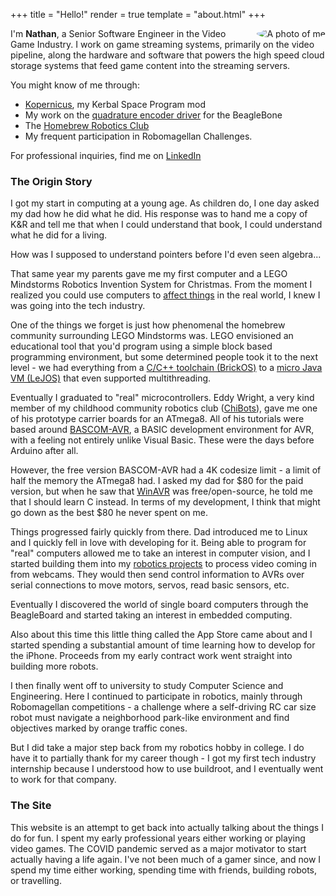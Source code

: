 +++
title = "Hello!"
render = true
template = "about.html"
+++

<img src="/about/me.jpg" alt="A photo of me" class="bordered me-pic" align="right" style="margin-left: 1em; border-radius: 50%">

I'm <b>Nathan</b>, a Senior Software Engineer in the Video Game Industry. I work on game streaming systems, primarily on the video pipeline, along the hardware and software that powers the high speed cloud storage systems that feed game content into the streaming servers.

You might know of me through:
- [Kopernicus](https://github.com/Kopernicus/), my Kerbal Space Program mod
- My work on the [quadrature encoder driver](https://forum.beagleboard.org/t/official-eqep-driver-support/19329?page=2) for the BeagleBone
- The [Homebrew Robotics Club](https://hbrobotics.org/)
- My frequent participation in Robomagellan Challenges.

For professional inquiries, find me on [LinkedIn](https://linkedin.com/in/teknoman117)

### The Origin Story

I got my start in computing at a young age. As children do, I one day asked my dad how he did what he did. His response was to hand me a copy of K&R and tell me that when I could understand that book, I could understand what he did for a living.

How was I supposed to understand pointers before I'd even seen algebra...

That same year my parents gave me my first computer and a LEGO Mindstorms Robotics Invention System for Christmas. From the moment I realized you could use computers to [affect things](https://youtu.be/axiix79ryYY?si=Z6mTE9xGkMr4ULPa) in the real world, I knew I was going into the tech industry.

One of the things we forget is just how phenomenal the homebrew community surrounding LEGO Mindstorms was. LEGO envisioned an educational tool that you'd program using a simple block based programming environment, but some determined people took it to the next level - we had everything from a [C/C++ toolchain (BrickOS)](https://brickos.sourceforge.net/) to a [micro Java VM (LeJOS)](https://lejos.sourceforge.io/rcx.php) that even supported multithreading.

Eventually I graduated to "real" microcontrollers. Eddy Wright, a very kind member of my childhood community robotics club ([ChiBots](https://www.robotroom.com/ChiBots/about.html)), gave me one of his prototype carrier boards for an ATmega8. All of his tutorials were based around [BASCOM-AVR](https://www.mcselec.com/index.php?id=14&option=com_content&task=view), a BASIC development environment for AVR, with a feeling not entirely unlike Visual Basic. These were the days before Arduino after all.

However, the free version BASCOM-AVR had a 4K codesize limit - a limit of half the memory the ATmega8 had. I asked my dad for $80 for the paid version, but when he saw that [WinAVR](https://winavr.sourceforge.net/) was free/open-source, he told me that I should learn C instead. In terms of my development, I think that might go down as the best $80 he never spent on me.

Things progressed fairly quickly from there. Dad introduced me to Linux and I quickly fell in love with developing for it. Being able to program for "real" computers allowed me to take an interest in computer vision, and I started building them into my [robotics projects](https://youtu.be/MX-ou9i9Ib4) to process video coming in from webcams. They would then send control information to AVRs over serial connections to move motors, servos, read basic sensors, etc.

Eventually I discovered the world of single board computers through the BeagleBoard and started taking an interest in embedded computing.

Also about this time this little thing called the App Store came about and I started spending a substantial amount of time learning how to develop for the iPhone. Proceeds from my early contract work went straight into building more robots.

I then finally went off to university to study Computer Science and Engineering. Here I continued to participate in robotics, mainly through Robomagellan competitions - a challenge where a self-driving RC car size robot must navigate a neighborhood park-like environment and find objectives marked by orange traffic cones.

But I did take a major step back from my robotics hobby in college. I do have it to partially thank for my career though - I got my first tech industry internship because I understood how to use buildroot, and I eventually went to work for that company.

### The Site

This website is an attempt to get back into actually talking about the things I do for fun. I spent my early professional years either working or playing video games. The COVID pandemic served as a major motivator to start actually having a life again. I've not been much of a gamer since, and now I spend my time either working, spending time with friends, building robots, or travelling.